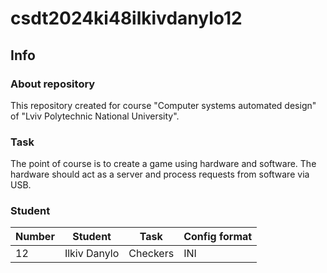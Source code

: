 # csdt2024ki48ilkivdanylo12

## Info
### About repository
This repository created for course "Computer systems automated design" of "Lviv Polytechnic National University".

### Task
The point of course is to create a game using hardware and software. The hardware should act as a server and process requests from software via USB.

### Student
| Number | Student | Task | Config format|
| ------ | ------- | ---- | ------------ |
| 12 | Ilkiv Danylo | Checkers | INI |
